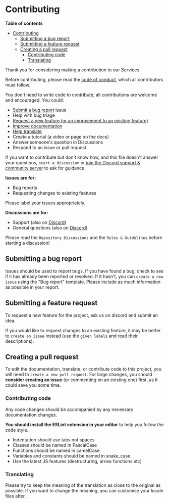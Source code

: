 # Contributing

**Table of contents**

- [Contributing](#contributing)
	- [Submitting a bug report](#submitting-a-bug-report)
	- [Submitting a feature request](#submitting-a-feature-request)
	- [Creating a pull request](#creating-a-pull-request)
		- [Contributing code](#contributing-code)
		- [Translating](#translating)

Thank you for considering making a contribution to our Services.

Before contributing, please read the [code of conduct](CODE_OF_CONDUCT.md), which all contributors must follow.

You don't need to write code to contribute; all contributions are welcome and encouraged. You could:

- [Submit a bug report](#submitting-a-bug-report) issue
- Help with bug triage
- [Request a new feature (or an improvement to an existing feature)](#submitting-a-feature-request)
- [Improve documentation](#updating-documentation)
- [Help translate](#translating)
- Create a tutorial (a video or page on the docs)
- Answer someone's question in Discussions
- Respond to an issue or pull request

If you want to contribute but don't know how, and this file doesn't answer your questions, `start a discussion` or [join the Discord support & community server](https://discord.gg/EXHhWpb5ps) to ask for guidance.

**Issues are for:**

- Bug reports
- Requesting changes to existing features

Please label your issues appropriately.

**Discussions are for:**

- Support (also on [Discord](https://iconical.dev/discord))
- General questions (also on [Discord](https://iconical.dev/discord))
<!-- - Requesting new features -->

Please read the `Repository Discussions` and the `Rules & Guidelines` before starting a discussion!

## Submitting a bug report

Issues should be used to report bugs. If you have found a bug, check to see if it has already been reported or resolved. If it hasn't, you can `create a new issue` using the "Bug report" template. Please include as much information as possible in your report.

## Submitting a feature request

To request a new feature for the project, ask us on discord and submit an idea.

If you would like to request changes to an existing feature, it may be better to `create an issue` instead (use the `given labels` and read their descriptions).

## Creating a pull request

To edit the documentation, translate, or contribute code to this project, you will need to `create a new pull request`. For large changes, you should **consider creating an issue** (or commenting on an existing one) first, as it could save you some time.


### Contributing code

Any code changes should be accompanied by any necessary documentation changes.

**You should install the ESLint extension in your editor** to help you follow the code style.

- Indentation should use tabs not spaces
- Classes should be named in PascalCase
- Functions should be named in camelCase
- Variables and constants should be named in snake_case
- Use the latest JS features (destructuring, arrow functions etc)

### Translating

Please try to keep the meaning of the translation as close to the original as possible. If you want to change the meaning, you can customise your locale files after.


